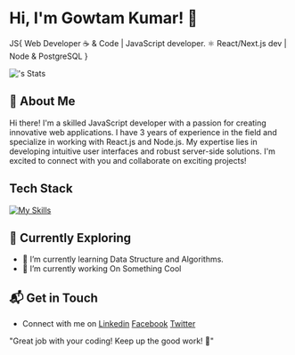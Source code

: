 # Hi, I'm Gowtam Kumar! 👋

JS{
Web Developer
☕️ & Code | JavaScript developer.
⚛️ React/Next.js dev | Node & PostgreSQL
}

<!-- class JS {
  constructor(designation, passion, skills) {
  this.des = designation;
  this.passion = passion;
  this.skill = skills;
  }
}

const result = new JS(
"Web Developer",
"☕️ & Code | JavaScript developer",
"⚛️ React/Next.js dev | Node & PostgreSQL"
); -->

<!-- I am a passionate M.Tech CS student at IIT Kharagpur, driven by a curiosity for technology and a love for writing. My journey involves delving into the world of computer science, exploring new ideas, and sharing my insights with the community. -->

![<username>'s Stats](https://github-readme-stats.vercel.app/api?username=gowtamkumar&theme=vue-dark&show_icons=true&hide_border=true&count_private=true)

## 🚀 About Me

Hi there! I'm a skilled JavaScript developer with a passion for creating innovative web applications. I have 3 years of experience in the field and specialize in working with React.js and Node.js. My expertise lies in developing intuitive user interfaces and robust server-side solutions. I'm excited to connect with you and collaborate on exciting projects!

<!--

## My Articles

- [JavaScript Engine and Runtime Explained](https://www.freecodecamp.org/news/javascript-engine-and-runtime-explained/)

-->

## Tech Stack

[![My Skills](https://skillicons.dev/icons?i=html,css,js,ts,react,nextjs,redux,nodejs,expressjs,nestjs,postgresql,mysql,mongodb,wordpress)](https://gowtamkumar.vercel.app/)

## 🌱 Currently Exploring

- 🔭 I’m currently learning Data Structure and Algorithms.
- 🌱 I’m currently working On Something Cool

<!-- ## 🏆 Achievements

- 🌟 Completed Hacktoberfest 2023 - Contributed to open source projects and celebrated the spirit of collaboration. -->

## 📬 Get in Touch

- Connect with me on [Linkedin](https://linkedin.com/gowtamkumar) [Facebook](https://www.facebook.com/Gowtamkumar17) [Twitter](https://twitter.com/GowtamKumar16)

"Great job with your coding! Keep up the good work! 👋️"

<!--

Here are some ideas to get you started:

- 🔭 I’m currently working on ...
- 🌱 I’m currently learning ...
- 👯 I’m looking to collaborate on ...
- 🤔 I’m looking for help with ...
- 💬 Ask me about ...
- 📫 How to reach me: ...
- 😄 Pronouns: ...
- ⚡ Fun fact: ...
-->
